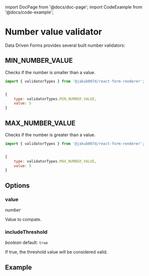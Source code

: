 import DocPage from '@docs/doc-page';
import CodeExample from '@docs/code-example';

<DocPage>

# Number value validator

Data Driven Forms provides several built number validators:

## MIN_NUMBER_VALUE

Checks if the number is smaller than a value.

```jsx
import { validatorTypes } from '@jakub007d/react-form-renderer';


{
    type: validatorTypes.MIN_NUMBER_VALUE,
    value: 5
}
```

## MAX_NUMBER_VALUE

Checks if the number is greater than a value.

```jsx
import { validatorTypes } from '@jakub007d/react-form-renderer';


{
    type: validatorTypes.MAX_NUMBER_VALUE,
    value: 5
}
```

## Options

### value

*number*

Value to compate.

### includeThreshold

*boolean* default: `true`

If true, the threshold value will be considered valid.

## Example

<CodeExample mode="preview" source="components/validators/number-validator" />

</DocPage>

